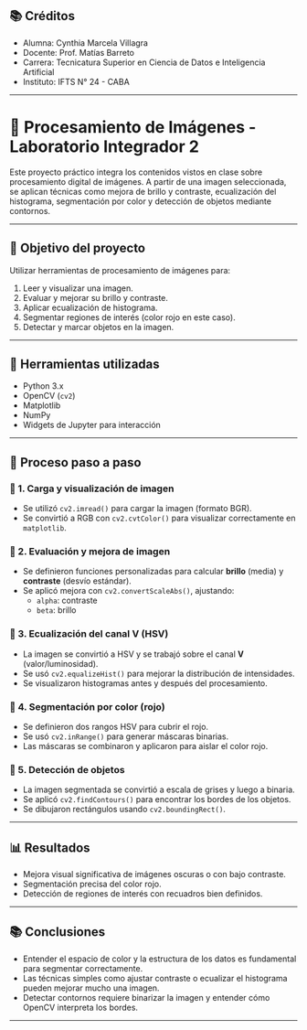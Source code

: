 ## 📚 Créditos
- Alumna: Cynthia Marcela Villagra
- Docente: Prof. Matías Barreto  
- Carrera: Tecnicatura Superior en Ciencia de Datos e Inteligencia Artificial  
- Instituto: IFTS N° 24 - CABA

---

# 🧪 Procesamiento de Imágenes - Laboratorio Integrador 2

Este proyecto práctico integra los contenidos vistos en clase sobre procesamiento digital de imágenes. A partir de una imagen seleccionada, se aplican técnicas como mejora de brillo y contraste, ecualización del histograma, segmentación por color y detección de objetos mediante contornos.

---

## 🧭 Objetivo del proyecto

Utilizar herramientas de procesamiento de imágenes para:

1. Leer y visualizar una imagen.
2. Evaluar y mejorar su brillo y contraste.
3. Aplicar ecualización de histograma.
4. Segmentar regiones de interés (color rojo en este caso).
5. Detectar y marcar objetos en la imagen.

---

## 🧰 Herramientas utilizadas

- Python 3.x
- OpenCV (`cv2`)
- Matplotlib
- NumPy
- Widgets de Jupyter para interacción

---

## 📸 Proceso paso a paso

### 📌 1. Carga y visualización de imagen

- Se utilizó `cv2.imread()` para cargar la imagen (formato BGR).
- Se convirtió a RGB con `cv2.cvtColor()` para visualizar correctamente en `matplotlib`.

### 📌 2. Evaluación y mejora de imagen

- Se definieron funciones personalizadas para calcular **brillo** (media) y **contraste** (desvío estándar).
- Se aplicó mejora con `cv2.convertScaleAbs()`, ajustando:
  - `alpha`: contraste
  - `beta`: brillo

### 📌 3. Ecualización del canal V (HSV)

- La imagen se convirtió a HSV y se trabajó sobre el canal **V** (valor/luminosidad).
- Se usó `cv2.equalizeHist()` para mejorar la distribución de intensidades.
- Se visualizaron histogramas antes y después del procesamiento.

### 📌 4. Segmentación por color (rojo)

- Se definieron dos rangos HSV para cubrir el rojo.
- Se usó `cv2.inRange()` para generar máscaras binarias.
- Las máscaras se combinaron y aplicaron para aislar el color rojo.

### 📌 5. Detección de objetos

- La imagen segmentada se convirtió a escala de grises y luego a binaria.
- Se aplicó `cv2.findContours()` para encontrar los bordes de los objetos.
- Se dibujaron rectángulos usando `cv2.boundingRect()`.

---

## 📊 Resultados

- Mejora visual significativa de imágenes oscuras o con bajo contraste.
- Segmentación precisa del color rojo.
- Detección de regiones de interés con recuadros bien definidos.

---

## 📚 Conclusiones

- Entender el espacio de color y la estructura de los datos es fundamental para segmentar correctamente.
- Las técnicas simples como ajustar contraste o ecualizar el histograma pueden mejorar mucho una imagen.
- Detectar contornos requiere binarizar la imagen y entender cómo OpenCV interpreta los bordes.

---



